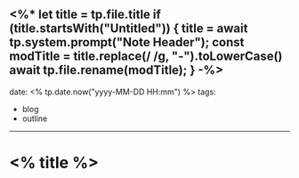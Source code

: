 <%*
let title = tp.file.title
if (title.startsWith("Untitled")) {
  title = await tp.system.prompt("Note Header");
  const modTitle = title.replace(/ /g, "-").toLowerCase()
  await tp.file.rename(modTitle);
}
-%>
---
date: <% tp.date.now("yyyy-MM-DD HH:mm") %>
tags:
  - blog
  - outline
---

# <% title %>

